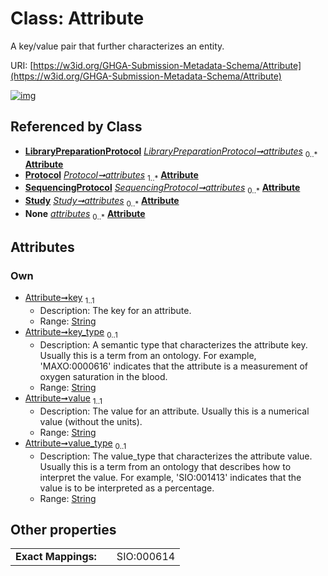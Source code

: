 
# Class: Attribute


A key/value pair that further characterizes an entity.

URI: [https://w3id.org/GHGA-Submission-Metadata-Schema/Attribute](https://w3id.org/GHGA-Submission-Metadata-Schema/Attribute)


[![img](https://yuml.me/diagram/nofunky;dir:TB/class/[Study],[SequencingProtocol],[Protocol],[LibraryPreparationProtocol],[LibraryPreparationProtocol]++-%20attributes%200..*>[Attribute&#124;key:string;key_type:string%20%3F;value:string;value_type:string%20%3F],[Protocol]++-%20attributes%201..*>[Attribute],[SequencingProtocol]++-%20attributes%200..*>[Attribute],[Study]++-%20attributes%200..*>[Attribute],[AttributeMixin]++-%20attributes%200..*>[Attribute],[AttributeMixin])](https://yuml.me/diagram/nofunky;dir:TB/class/[Study],[SequencingProtocol],[Protocol],[LibraryPreparationProtocol],[LibraryPreparationProtocol]++-%20attributes%200..*>[Attribute&#124;key:string;key_type:string%20%3F;value:string;value_type:string%20%3F],[Protocol]++-%20attributes%201..*>[Attribute],[SequencingProtocol]++-%20attributes%200..*>[Attribute],[Study]++-%20attributes%200..*>[Attribute],[AttributeMixin]++-%20attributes%200..*>[Attribute],[AttributeMixin])

## Referenced by Class

 *  **[LibraryPreparationProtocol](LibraryPreparationProtocol.md)** *[LibraryPreparationProtocol➞attributes](LibraryPreparationProtocol_attributes.md)*  <sub>0..\*</sub>  **[Attribute](Attribute.md)**
 *  **[Protocol](Protocol.md)** *[Protocol➞attributes](Protocol_attributes.md)*  <sub>1..\*</sub>  **[Attribute](Attribute.md)**
 *  **[SequencingProtocol](SequencingProtocol.md)** *[SequencingProtocol➞attributes](SequencingProtocol_attributes.md)*  <sub>0..\*</sub>  **[Attribute](Attribute.md)**
 *  **[Study](Study.md)** *[Study➞attributes](Study_attributes.md)*  <sub>0..\*</sub>  **[Attribute](Attribute.md)**
 *  **None** *[attributes](attributes.md)*  <sub>0..\*</sub>  **[Attribute](Attribute.md)**

## Attributes


### Own

 * [Attribute➞key](Attribute_key.md)  <sub>1..1</sub>
     * Description: The key for an attribute.
     * Range: [String](types/String.md)
 * [Attribute➞key_type](Attribute_key_type.md)  <sub>0..1</sub>
     * Description: A semantic type that characterizes the attribute key. Usually this is a term from an ontology. For example, 'MAXO:0000616' indicates that the attribute is a measurement of oxygen saturation in the blood.
     * Range: [String](types/String.md)
 * [Attribute➞value](Attribute_value.md)  <sub>1..1</sub>
     * Description: The value for an attribute. Usually this is a numerical value (without the units).
     * Range: [String](types/String.md)
 * [Attribute➞value_type](Attribute_value_type.md)  <sub>0..1</sub>
     * Description: The value_type that characterizes the attribute value. Usually this is a term from an ontology that describes how to interpret the value. For example, 'SIO:001413' indicates that the value is to be interpreted as a percentage.
     * Range: [String](types/String.md)

## Other properties

|  |  |  |
| --- | --- | --- |
| **Exact Mappings:** | | SIO:000614 |

